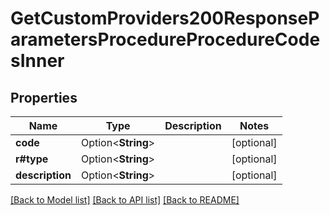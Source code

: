 # GetCustomProviders200ResponseParametersProcedureProcedureCodesInner

## Properties

Name | Type | Description | Notes
------------ | ------------- | ------------- | -------------
**code** | Option<**String**> |  | [optional]
**r#type** | Option<**String**> |  | [optional]
**description** | Option<**String**> |  | [optional]

[[Back to Model list]](../README.md#documentation-for-models) [[Back to API list]](../README.md#documentation-for-api-endpoints) [[Back to README]](../README.md)


